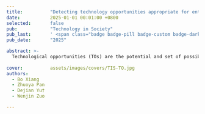 ```yaml
---
title:          "Detecting technology opportunities appropriate for enterprise R&D: The synthesis analysis of industrial technical windows and enterprise competition relations"
date:           2025-01-01 00:01:00 +0800
selected:       false
pub:            "Technology in Society"
pub_last:       ' <span class="badge badge-pill badge-custom badge-dark">Journal</span>'
pub_date:       "2025"

abstract: >-
  Technological opportunities (TOs) are the potential and set of possibilities for technology advances in a given industry. When enterprises are able to catch and adapt to them in a timely manner, they can grab market share from competitors who have failed to adapt to these challenges. However, when there exist large gaps between enterprises and their competitors, it should be carefully evaluated whether enterprise-specific TOs are worth exploring. Moreover, faced with diversified competitive relations, enterprises also need to formulate differentiated research and development (R&D) strategies for different TOs. To address these research gaps, this paper argues for the theoretical concepts of technical windows (TWs), emerging technologies (ETs), and TOs, and proposes a three-stage framework to detect enterprise-specific TOs. 
  
cover:          assets/images/covers/TIS-TO.jpg
authors:
  - Bo Xiang
  - Zhuoya Pan
  - Dejian Yu†
  - Wenjin Zuo

---
```

